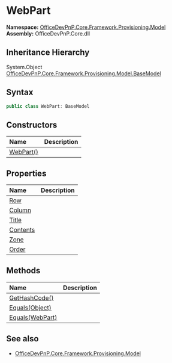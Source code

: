 # WebPart
**Namespace:** [OfficeDevPnP.Core.Framework.Provisioning.Model](OfficeDevPnP.Core.Framework.Provisioning.Model.md)  
**Assembly:** OfficeDevPnP.Core.dll  
## Inheritance Hierarchy
System.Object  
    [OfficeDevPnP.Core.Framework.Provisioning.Model.BaseModel](OfficeDevPnP.Core.Framework.Provisioning.Model.BaseModel.md)
## Syntax
```C#
public class WebPart: BaseModel
```
## Constructors
|**Name**|**Description**|
|:-----|:-----|
| [WebPart()](OfficeDevPnP.Core.Framework.Provisioning.Model.WebPart.ctor1.md) | 
## Properties
|**Name**|**Description**|
|:-----|:-----|
| [Row](OfficeDevPnP.Core.Framework.Provisioning.Model.WebPart.Row.md) | 
| [Column](OfficeDevPnP.Core.Framework.Provisioning.Model.WebPart.Column.md) | 
| [Title](OfficeDevPnP.Core.Framework.Provisioning.Model.WebPart.Title.md) | 
| [Contents](OfficeDevPnP.Core.Framework.Provisioning.Model.WebPart.Contents.md) | 
| [Zone](OfficeDevPnP.Core.Framework.Provisioning.Model.WebPart.Zone.md) | 
| [Order](OfficeDevPnP.Core.Framework.Provisioning.Model.WebPart.Order.md) | 
## Methods
|**Name**|**Description**|
|:-----|:-----|
| [GetHashCode()](OfficeDevPnP.Core.Framework.Provisioning.Model.WebPart.1c6872bd.md) | 
| [Equals(Object)](OfficeDevPnP.Core.Framework.Provisioning.Model.WebPart.3520ddbb.md) | 
| [Equals(WebPart)](OfficeDevPnP.Core.Framework.Provisioning.Model.WebPart.686e59e6.md) | 
## See also
- [OfficeDevPnP.Core.Framework.Provisioning.Model](OfficeDevPnP.Core.Framework.Provisioning.Model.md)
